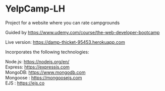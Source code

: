 # YelpCamp-LH
Project for a website where you can rate campgrounds

Guided by https://www.udemy.com/course/the-web-developer-bootcamp

Live version: https://damp-thicket-95453.herokuapp.com

Incorporates the following technologies:

Node.js: https://nodejs.org/en/ <br>
Express: https://expressjs.com <br>
MongoDB: https://www.mongodb.com <br>
Mongoose : https://mongoosejs.com <br>
EJS : https://ejs.co
